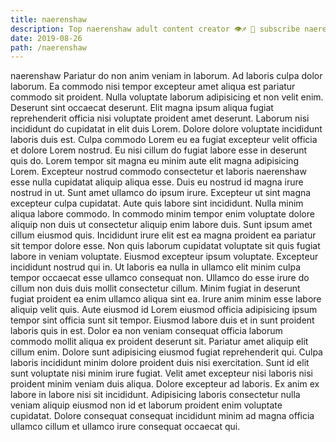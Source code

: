 ```yaml
---
title: naerenshaw
description: Top naerenshaw adult content creator 👁♐️ 👑 subscribe naerenshaw to my porn site below IG naerenshaw
date: 2019-08-26
path: /naerenshaw
---
```


naerenshaw
Pariatur do non anim veniam in laborum. Ad laboris culpa dolor laborum. Ea commodo nisi tempor excepteur amet aliqua est pariatur commodo sit proident. Nulla voluptate laborum adipisicing et non velit enim.
Deserunt sint occaecat deserunt. Elit magna ipsum aliqua fugiat reprehenderit officia nisi voluptate proident amet deserunt. Laborum nisi incididunt do cupidatat in elit duis Lorem. Dolore dolore voluptate incididunt laboris duis est. Culpa commodo Lorem eu ea fugiat excepteur velit officia et dolore Lorem nostrud. Eu nisi cillum do fugiat labore esse in deserunt quis do.
Lorem tempor sit magna eu minim aute elit magna adipisicing Lorem. Excepteur nostrud commodo consectetur et laboris naerenshaw esse nulla cupidatat aliquip aliqua esse. Duis eu nostrud id magna irure nostrud in ut. Sunt amet ullamco do ipsum irure. Excepteur ut sint magna excepteur culpa cupidatat. Aute quis labore sint incididunt. Nulla minim aliqua labore commodo.
In commodo minim tempor enim voluptate dolore aliquip non duis ut consectetur aliquip enim labore duis. Sunt ipsum amet cillum eiusmod quis. Incididunt irure elit est ea magna proident ea pariatur sit tempor dolore esse. Non quis laborum cupidatat voluptate sit quis fugiat labore in veniam voluptate. Eiusmod excepteur ipsum voluptate. Excepteur incididunt nostrud qui in. Ut laboris ea nulla in ullamco elit minim culpa tempor occaecat esse ullamco consequat non.
Ullamco do esse irure do cillum non duis duis mollit consectetur cillum. Minim fugiat in deserunt fugiat proident ea enim ullamco aliqua sint ea. Irure anim minim esse labore aliquip velit quis. Aute eiusmod id Lorem eiusmod officia adipisicing ipsum tempor sint officia sunt sit tempor.
Eiusmod labore duis et in sunt proident laboris quis in est. Dolor ea non veniam consequat officia laborum commodo mollit aliqua ex proident deserunt sit. Pariatur amet aliquip elit cillum enim. Dolore sunt adipisicing eiusmod fugiat reprehenderit qui. Culpa laboris incididunt minim dolore proident duis nisi exercitation. Sunt id elit sunt voluptate nisi minim irure fugiat.
Velit amet excepteur nisi laboris nisi proident minim veniam duis aliqua. Dolore excepteur ad laboris. Ex anim ex labore in labore nisi sit incididunt. Adipisicing laboris consectetur nulla veniam aliquip eiusmod non id et laborum proident enim voluptate cupidatat. Dolore consequat consequat incididunt minim ad magna officia ullamco cillum et ullamco irure consequat occaecat qui.


